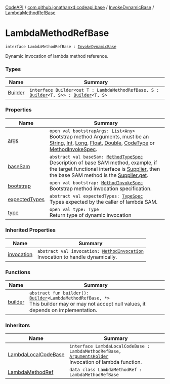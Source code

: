 [CodeAPI](../../../index.md) / [com.github.jonathanxd.codeapi.base](../../index.md) / [InvokeDynamicBase](../index.md) / [LambdaMethodRefBase](.)

# LambdaMethodRefBase

`interface LambdaMethodRefBase : `[`InvokeDynamicBase`](../index.md)

Dynamic invocation of lambda method reference.

### Types

| Name | Summary |
|---|---|
| [Builder](-builder/index.md) | `interface Builder<out T : LambdaMethodRefBase, S : `[`Builder`](-builder/index.md)`<T, S>> : `[`Builder`](../-builder/index.md)`<T, S>` |

### Properties

| Name | Summary |
|---|---|
| [args](bootstrapArgs.md) | `open val bootstrapArgs: `[`List`](https://kotlinlang.org/api/latest/jvm/stdlib/kotlin.collections/-list/index.html)`<`[`Any`](https://kotlinlang.org/api/latest/jvm/stdlib/kotlin/-any/index.html)`>`<br>Bootstrap method Arguments, must be an [String](https://kotlinlang.org/api/latest/jvm/stdlib/kotlin/-string/index.html), [Int](https://kotlinlang.org/api/latest/jvm/stdlib/kotlin/-int/index.html), [Long](https://kotlinlang.org/api/latest/jvm/stdlib/kotlin/-long/index.html), [Float](https://kotlinlang.org/api/latest/jvm/stdlib/kotlin/-float/index.html), [Double](https://kotlinlang.org/api/latest/jvm/stdlib/kotlin/-double/index.html), [CodeType](../../../com.github.jonathanxd.codeapi.type/-code-type/index.md) or [MethodInvokeSpec](../../../com.github.jonathanxd.codeapi.common/-method-invoke-spec/index.md). |
| [baseSam](base-sam.md) | `abstract val baseSam: `[`MethodTypeSpec`](../../../com.github.jonathanxd.codeapi.common/-method-type-spec/index.md)<br>Description of base SAM method, example, if the target functional interface is [Supplier](#), then the base SAM method is the [Supplier.get](#). |
| [bootstrap](bootstrap.md) | `open val bootstrap: `[`MethodInvokeSpec`](../../../com.github.jonathanxd.codeapi.common/-method-invoke-spec/index.md)<br>Bootstrap method invocation specification. |
| [expectedTypes](expected-types.md) | `abstract val expectedTypes: `[`TypeSpec`](../../-type-spec/index.md)<br>Types expected by the caller of lambda SAM. |
| [type](type.md) | `open val type: Type`<br>Return type of dynamic invocation |

### Inherited Properties

| Name | Summary |
|---|---|
| [invocation](../invocation.md) | `abstract val invocation: `[`MethodInvocation`](../../-method-invocation/index.md)<br>Invocation to handle dynamically. |

### Functions

| Name | Summary |
|---|---|
| [builder](builder.md) | `abstract fun builder(): `[`Builder`](-builder/index.md)`<LambdaMethodRefBase, *>`<br>This builder may or may not accept null values, it depends on implementation. |

### Inheritors

| Name | Summary |
|---|---|
| [LambdaLocalCodeBase](../-lambda-local-code-base/index.md) | `interface LambdaLocalCodeBase : LambdaMethodRefBase, `[`ArgumentsHolder`](../../-arguments-holder/index.md)<br>Invocation of lambda function. |
| [LambdaMethodRef](../../-invoke-dynamic/-lambda-method-ref/index.md) | `data class LambdaMethodRef : LambdaMethodRefBase` |
